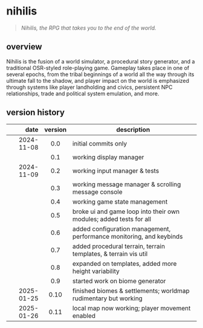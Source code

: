 # nihilis
> _Nihilis, the RPG that takes you to the end of the world._

## overview

Nihilis is the fusion of a world simulator, a procedural story generator, and a traditional OSR-styled role-playing game. Gameplay takes place in one of several epochs, from the tribal beginnings of a world all the way through its ultimate fall to the shadow, and player impact on the world is emphasized through systems like player landholding and civics, persistent NPC relationships, trade and political system emulation, and more.

## version history

|       date | version | description                                                  |
| ---------: | :-----: | ------------------------------------------------------------ |
| 2024-11-08 |   0.0   | initial commits only                                         |
|            |   0.1   | working display manager                                      |
| 2024-11-09 |   0.2   | working input manager & tests                                |
|            |   0.3   | working message manager & scrolling message console          |
|            |   0.4   | working game state management                                |
|            |   0.5   | broke ui and game loop into their own modules; added tests for all |
|            |   0.6   | added configuration management, performance monitoring, and keybinds |
|            |   0.7   | added procedural terrain, terrain templates, & terrain vis util |
|            |   0.8   | expanded on templates, added more height variability         |
|            |   0.9   | started work on biome generator                              |
| 2025-01-25 |   0.10  | finished biomes & settlements; worldmap rudimentary but working   |
| 2025-01-26 |   0.11  | local map now working; player movement enabled               |

